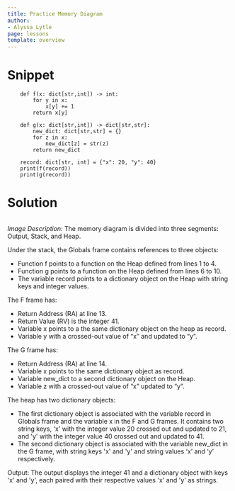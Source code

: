 ```yaml
---
title: Practice Memory Diagram
author:
- Alyssa Lytle
page: lessons
template: overview
---
```


# Snippet

```
    def f(x: dict[str,int]) -> int:
        for y in x:
            x[y] += 1
        return x[y]

    def g(x: dict[str,int]) -> dict[str,str]:
        new_dict: dict[str,str] = {}
        for z in x:
            new_dict[z] = str(z)
        return new_dict

    record: dict[str, int] = {"x": 20, "y": 40}
    print(f(record))
    print(g(record))
```

# Solution

<img class="img-fluid" src="/static/assets/f23/dicts00-sol.png" alt=""  />

*Image Description:*
The memory diagram is divided into three segments: Output, Stack, and Heap.

Under the stack, the Globals frame contains references to three objects:
* Function f points to a function on the Heap defined from lines 1 to 4.
* Function g points to a function on the Heap defined from lines 6 to 10.
* The variable record points to a dictionary object on the Heap with string keys and integer values.

The F frame has:
* Return Address (RA) at line 13.
* Return Value (RV) is the integer 41.
* Variable x points to a the same dictionary object on the heap as record.
* Variable y with a crossed-out value of “x” and updated to “y”.

The G frame has:
* Return Address (RA) at line 14.
* Variable x points to the same dictionary object as record.
* Variable new_dict to a second dictionary object on the Heap.
* Variable z with a crossed-out value of “x” updated to “y”.

The heap has two dictionary objects:
* The first dictionary object is associated with the variable record in Globals frame and the variable x in the F and G frames. It contains two string keys, 'x' with the integer value 20 crossed out and updated to 21, and 'y' with the integer value 40 crossed out and updated to 41.
* The second dictionary object is associated with the variable new_dict in the G frame, with string keys 'x' and 'y' and string values ‘x’ and ‘y’ respectively.

Output:
The output displays the integer 41 and a dictionary object with keys 'x' and 'y', each paired with their respective values 'x' and 'y' as strings.